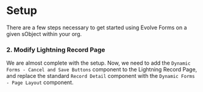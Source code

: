 # Setup

There are a few steps necessary to get started using Evolve Forms on a given
sObject within your org.

### 2. Modify Lightning Record Page

We are almost complete with the setup. Now, we need to add the `Dynamic Forms -
Cancel and Save Buttons` component to the Lightning Record Page, and replace the
standard `Record Detail` component with the `Dynamic Forms - Page Layout`
component.


